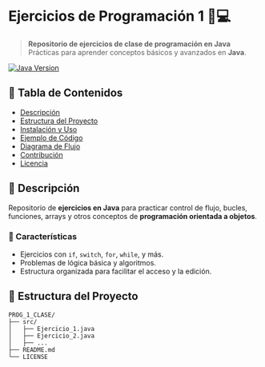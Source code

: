 # Ejercicios de Programación 1 📘💻

> **Repositorio de ejercicios de clase de programación en Java**  
> Prácticas para aprender conceptos básicos y avanzados en **Java**.

[![Java Version](https://img.shields.io/badge/Java-11%2B-blue.svg)](https://www.oracle.com/java/technologies/javase/jdk11-archive-downloads.html)

## 📑 Tabla de Contenidos
- [Descripción](#-descripción)
- [Estructura del Proyecto](#-estructura-del-proyecto)
- [Instalación y Uso](#-instalación-y-uso)
- [Ejemplo de Código](#-ejemplo-de-código)
- [Diagrama de Flujo](#-diagrama-de-flujo)
- [Contribución](#-contribución)
- [Licencia](#-licencia)

## 📖 Descripción

Repositorio de **ejercicios en Java** para practicar control de flujo, bucles, funciones, arrays y otros conceptos de **programación orientada a objetos**.

### 🚀 Características
- Ejercicios con `if`, `switch`, `for`, `while`, y más.
- Problemas de lógica básica y algoritmos.
- Estructura organizada para facilitar el acceso y la edición.



## 📂 Estructura del Proyecto

```plaintext
PROG_1_CLASE/
├── src/
│   ├── Ejercicio_1.java
│   ├── Ejercicio_2.java
│   ├── ...
├── README.md
└── LICENSE



